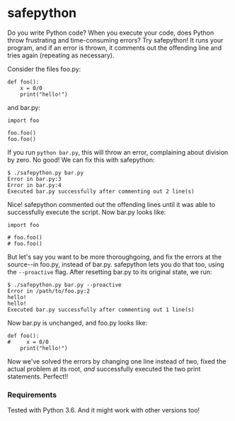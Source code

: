 # safepython

Do you write Python code? When you execute your code, does Python throw frustrating and time-consuming errors? Try safepython! It runs your program, and if an error is thrown, it comments out the offending line and tries again (repeating as necessary).

Consider the files foo.py:
```
def foo():
    x = 0/0
    print("hello!")
```
and bar.py:
```
import foo

foo.foo()
foo.foo()
```
If you run `python bar.py`, this will throw an error, complaining about division by zero. No good! We can fix this with safepython:
```
$ ./safepython.py bar.py
Error in bar.py:3
Error in bar.py:4
Executed bar.py successfully after commenting out 2 line(s)
```
Nice! safepython commented out the offending lines until it was able to successfully execute the script. Now bar.py looks like:
```
import foo

# foo.foo()
# foo.foo()
```
But let's say you want to be more thoroughgoing, and fix the errors at the source--in foo.py, instead of bar.py. safepython lets you do that too, using the `--proactive` flag. After resetting bar.py to its original state, we run:
```
$ ./safepython.py bar.py --proactive
Error in /path/to/foo.py:2
hello!
hello!
Executed bar.py successfully after commenting out 1 line(s)
```
Now bar.py is unchanged, and foo.py looks like:
```
def foo():
#     x = 0/0
    print("hello!")
```
Now we've solved the errors by changing one line instead of two, fixed the actual problem at its root, *and* successfully executed the two print statements. Perfect!!

### Requirements

Tested with Python 3.6. And it might work with other versions too!